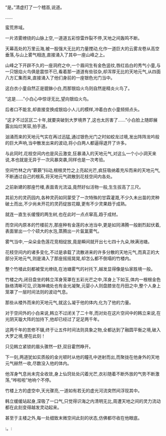 
“是。”清虚打了一个稽首,说道。

……

蛮荒界域。

一片浓雾缭绕的山脉上空,一道道五彩惊雷炸裂不停,天地之间轰鸣不断。

天幕高处的万里云海,被一股强大无比的力量搅动,化作一道巨大的云雾龙卷从高空垂落,与山上雾气相连,直接涌入了其中一座山峰之上。

山峰之下开辟不久的一座洞府之中,一个眉间生有金色竖纹,唇红齿白的秀气小童,与一只银焰火鸟俱是震惊不已,看着那一道道有些驳杂,却浑厚无比的天地元气,从四面八方汇集而来,直接涌入了他们身前的一座银色光门当中。

这白衣小童自然正是貔貅小白,而那银焰火鸟则自然是精炎火鸟了。

“这是……”小白心中惊讶无比,望向银焰火鸟。

后者口不能言,却直接变换成银焰小人儿的模样,冲着白衣小童频频点头。

“这才不过区区二十年,就要突破到大罗境界了,这也太厉害了……”小白脸上随即展露出灿烂笑容,拍手道。

汹涌而来的天地元气实在再过迅猛,通过银色光门之时如蛟龙过境,发出阵阵龙吟般的巨大声响,当中散发出来的波动,将小白两人都逼得退开了许多。

与此同时,花枝空间内也是风云激变,狂暴涌入的天地元气,对这么一个小小洞天来说,本也就是无异于一次风暴突袭,同样也是一次考验。

空间竹林之内“簌簌”抖动,根根灵竹之上亮起光芒,疯狂吸纳着充斥而来的天地元气,不断通过自己的根系,将天地元气疏散到花枝空间内各处。

之前新建的那座竹楼,表面青光流溢,竟然好似活物一般,生生拔高了三尺。

其前方的灵药园内,各种灵药如同蒙受了一次特殊的甘霖灌溉,不少久未出苗的灵种破土而出,不少尚未开花的灵药绽放花瓣,更有不少灵果趋于成熟。

就连一直生长缓慢的两生树,也在此时一点点窜高,趋于成材。

而空间内原本的竹楼前方,那座种有金莲的水池当中,更是如同沸腾一般剧烈起伏着,表面冒出一个个硕大的水泡,蒸腾出一片氤氲雾气。

雾气当中,一朵朵金色莲花竞相绽放,竟是瞬间就开出七七四十九朵,映满池塘。

花枝空间内的诸多变化,不过是承载了流散进来的许多分散的天地元气,而真正的大部分天地元气,则是涌入了那座摇摇晃晃,却怎么都不倒塌的竹楼内。

整个竹楼此刻都被莹光缭绕,在池塘雾气的衬托下,越发显得像是仙家胜境一般。

竹楼之内,闭目盘坐的韩立浑身笼罩在五彩光芒之中,浑身上下如玉,体内一根根金色脉络清晰可见,识海神魂处也有金光凝聚,元婴小人则盘膝坐在丹田之中,整个人身上笼罩了一层时间法则的波动气息。

那些从楼外而来的天地元气,就这么凝于他的体内,化为了他的力量。

对于空间外的小白来说,韩立不过闭关了二十年,而对处在这片空间中的韩立来说,在光阴天璇大阵的加持下,他却已经过了足足两千年。

这两千年的苦修不辍,终于让五件时间法则具象之物,全都达到了融圆平衡之境,破入大罗之境,便在此刻！

只见韩立紧锁的眉头骤然一舒,双目霍然睁开。

下一刻,两道犹如实质般的金光顿时从他的瞳孔中迸射而出,而聚拢在他身外的天地元气赫然一收,尽数没入他的体内。

他浑身气息尚未完全收敛,身上仙窍处处闪着光芒,衣衫随着不断外放的气势不断激荡,“哗啦啦”地响个不停。

竹楼上方的虚空中,天光骤亮,一道如有若无的虚光河流突然间浮现其中。

韩立缓缓站起身,深吸了一口气,只觉得识海之内清明无比,周遭天地之间的灵力流动都在此刻变得越发灵动起来。

甚至于主楼之外,每一处细致末微空间此刻的状态,仿佛都尽收在他眼底。

:。: